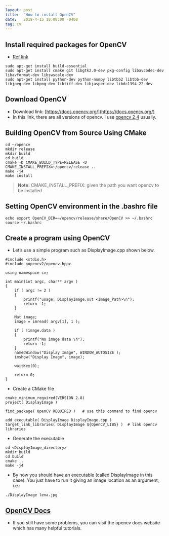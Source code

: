 ```yaml
---
layout: post
title:  "How to install OpenCV"
date:   2018-4-15 10:00:00 -0400
tag: cv
---
```


## Install required packages for OpenCV

- [Ref link](https://docs.opencv.org/2.4.13.6/doc/tutorials/introduction/linux_install/linux_install.html#required-packages)

```
sudo apt-get install build-essential
sudo apt-get install cmake git libgtk2.0-dev pkg-config libavcodec-dev libavformat-dev libswscale-dev
sudo apt-get install python-dev python-numpy libtbb2 libtbb-dev libjpeg-dev libpng-dev libtiff-dev libjasper-dev libdc1394-22-dev
```

## Download OpenCV

- Download link: [https://docs.opencv.org/](https://docs.opencv.org/)
- In this link, there are all versions of opencv. I use [opencv 2.4](https://docs.opencv.org/2.4.13.6.zip) usually.

## Building OpenCV from Source Using CMake

```
cd ~/opencv
mkdir release
mkdir build
cd build
cmake -D CMAKE_BUILD_TYPE=RELEASE -D CMAKE_INSTALL_PREFIX=~/opencv/release ..
make -j4
make install
```
> **Note:** CMAKE_INSTALL_PREFIX: given the path you want opencv to be installed

##  Setting OpenCV environment in the .bashrc file

```
echo export OpenCV_DIR=~/opencv/release/share/OpenCV >> ~/.bashrc
source ~/.bashrc
```

## Create a program using OpenCV

- Let’s use a simple program such as DisplayImage.cpp shown below.

```
#include <stdio.h>
#include <opencv2/opencv.hpp>

using namespace cv;

int main(int argc, char** argv )
{
    if ( argc != 2 )
    {
        printf("usage: DisplayImage.out <Image_Path>\n");
        return -1;
    }

    Mat image;
    image = imread( argv[1], 1 );

    if ( !image.data )
    {
        printf("No image data \n");
        return -1;
    }
    namedWindow("Display Image", WINDOW_AUTOSIZE );
    imshow("Display Image", image);

    waitKey(0);

    return 0;
}
```

- Create a CMake file

```
cmake_minimum_required(VERSION 2.8)
project( DisplayImage )

find_package( OpenCV REQUIRED )   # use this command to find opencv

add_executable( DisplayImage DisplayImage.cpp )
target_link_libraries( DisplayImage ${OpenCV_LIBS} )  # link opencv libraries
```

- Generate the executable

```
cd <DisplayImage_directory>
mkdir build
cd build
cmake ..
make -j4
```
- By now you should have an executable (called DisplayImage in this case). You just have to run it giving an image location as an argument, i.e.:

```
./DisplayImage lena.jpg
```

## [OpenCV Docs](https://docs.opencv.org/2.4.13.6/)

- If you still have some problems, you can visit the opencv docs website which has many helpful tutorials.
